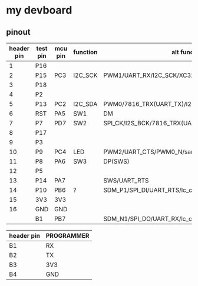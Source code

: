 
# my devboard

## pinout
| header pin | test pin | mcu pin | function | alt func. |
| --- | --- | --- | --- | --- |
| 1  | P16 |     |     |    |
| 2  | P15 | PC3 | I2C_SCK | PWM1/UART_RX/I2C_SCK/XC32K_I/PGA_N1 |
| 3  | P18 |     |     |   |
| 4  | P2  |     |     |   |
| 5  | P13 | PC2 | I2C_SDA | PWM0/7816_TRX(UART_TX)/I2C_SDA/XC32K_O/PGA_P1 |
| 6  | RST | PA5 | SW1 | DM |
| 7  | P7  | PD7 | SW2 | SPI_CK/I2S_BCK/7816_TRX(UART_TX) |
| 8  | P17 |     |     |  |
| 9  | P3  |     |     |  |
| 10 | P9  | PC4 | LED | PWM2/UART_CTS/PWM0_N/sar_aio<8> |
| 11 | P8  | PA6 | SW3 | DP(SWS) |
| 12 | P5  |     |     |  |
| 13 | P14 | PA7 |     | SWS/UART_RTS |
| 14 | P10 | PB6 | ?   | SDM_P1/SPI_DI/UART_RTS/lc_comp_ain<6>/sar_aio<6> |
| 15 | 3V3 | 3V3 |     |  |
| 16 | GND | GND |     |  |
|    | B1  | PB7 |     | SDM_N1/SPI_DO/UART_RX/lc_comp_ain<7>/sar_aio<7> |


| header pin | PROGRAMMER |
| --- | --- |
| B1 | RX |
| B2 | TX |
| B3 | 3V3 |
| B4 | GND |

